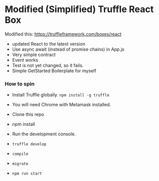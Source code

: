 # Modified (Simplified) Truffle React Box

Modified this:
https://truffleframework.com/boxes/react

- updated React to the latest version
- Use async await (instead of promise chains) in App.js
- Very simple contract
- Event works
- Test is not yet changed, so it fails.
- Simple GetStarted Boilerplate for myself

### How to spin
- Install Truffle globally.
```npm install -g truffle```
- You will need Chrome with Metamask installed.
- Clone this repo
- npm install
- Run the development console.

- ```truffle develop```
- ```compile```
- ```migrate```
- ```npm run start```
